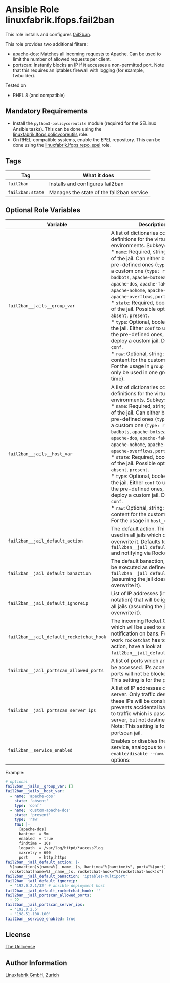 # Ansible Role linuxfabrik.lfops.fail2ban

This role installs and configures [fail2ban](https://www.fail2ban.org).

This role provides two additional filters:

* apache-dos: Matches all incoming requests to Apache. Can be used to limit the number of allowed requests per client.
* portscan: Instantly blocks an IP if it accesses a non-permitted port. Note that this requires an iptables firewall with logging (for example, fwbuilder).

Tested on

* RHEL 8 (and compatible)


## Mandatory Requirements

* Install the `python3-policycoreutils` module (required for the SELinux Ansible tasks). This can be done using the [linuxfabrik.lfops.policycoreutils](https://github.com/Linuxfabrik/lfops/tree/main/roles/policycoreutils) role.
* On RHEL-compatible systems, enable the EPEL repository. This can be done using the [linuxfabrik.lfops.repo_epel](https://github.com/Linuxfabrik/lfops/tree/main/roles/repo_epel) role.


## Tags

| Tag              | What it does                              |
| ---              | ------------                              |
| `fail2ban`       | Installs and configures fail2ban          |
| `fail2ban:state` | Manages the state of the fail2ban service |


## Optional Role Variables

| Variable | Description | Default Value |
| -------- | ----------- | ------------- |
| `fail2ban__jails__group_var` | A list of dictionaries containing definitions for the virtual environments. Subkeys:<br> * `name`: Required, string. The name of the jail. Can either be one of the pre-defined ones (`type: conf`), or a custom one (`type: raw`): `apache-badbots`, `apache-botsearch`, `apache-dos`, `apache-fakegooglebot`, `apache-nohome`, `apache-noscript`, `apache-overflows`, `portscan`, `sshd`.<br> * `state`: Required, boolean. State of the jail. Possible options: `absent`, `present`.<br> * `type`: Optional, boolean. Type of the jail. Either `conf` to use one of the pre-defined ones, or `raw` to deploy a custom jail. Defaults to `conf`.<br> * `raw`: Optional, string: Raw content for the custom jail. <br>For the usage in `group_vars` (can only be used in one group at a time). | `[]` |
| `fail2ban__jails__host_var` | A list of dictionaries containing definitions for the virtual environments. Subkeys:<br> * `name`: Required, string. The name of the jail. Can either be one of the pre-defined ones (`type: conf`), or a custom one (`type: raw`): `apache-badbots`, `apache-botsearch`, `apache-dos`, `apache-fakegooglebot`, `apache-nohome`, `apache-noscript`, `apache-overflows`, `portscan`, `sshd`.<br> * `state`: Required, boolean. State of the jail. Possible options: `absent`, `present`.<br> * `type`: Optional, boolean. Type of the jail. Either `conf` to use one of the pre-defined ones, or `raw` to deploy a custom jail. Defaults to `conf`.<br> * `raw`: Optional, string: Raw content for the custom jail. <br>For the usage in `host_vars`. | `[]` |
| `fail2ban__jail_default_action` | The default action. This will be used in all jails which do not overwrite it. Defaults to `fail2ban__jail_default_banaction` and notifying via Rocket.Chat. | `|-` |
| `fail2ban__jail_default_banaction` | The default banaction, which will be executed as defined in `fail2ban__jail_default_action` (assuming the jail does not overwrite it). | `'iptables-multiport'` |
| `fail2ban__jail_default_ignoreip` | List of IP addresses (in CIDR notation) that will be ignored from all jails (assuming the jail does not overwrite it). | `[]` |
| `fail2ban__jail_default_rocketchat_hook` | The incoming Rocket.Chat hook which will be used to send a notification on bans. For this to work `rocketchat` has to be in the action, have a look at `fail2ban__jail_default_action`. | `''` |
| `fail2ban__jail_portscan_allowed_ports` | A list of ports which are allowed to be accessed. IPs accessing these ports will not be blocked. Note: This setting is for the portscan jail. |
| `fail2ban__jail_portscan_server_ips` | A list of IP addresses of the server. Only traffic destined for these IPs will be considered. This prevents accidental banning due to traffic which is passing by the server, but not destined for it. Note: This setting is for the portscan jail. | `'{{ ansible_facts["all_ipv4_addresses"] }}'` |
| `fail2ban__service_enabled` | Enables or disables the fail2ban service, analogous to `systemctl enable/disable --now`. Possible options: | `true` |

Example:
```yaml
# optional
fail2ban__jails__group_var: []
fail2ban__jails__host_var:
  - name: 'apache-dos'
    state: 'absent'
    type: 'conf'
  - name: 'custom-apache-dos'
    state: 'present'
    type: 'raw'
    raw: |-
      [apache-dos]
      bantime  = 5m
      enabled  = true
      findtime = 10s
      logpath  = /var/log/httpd/*access?log
      maxretry = 600
      port     = http,https
fail2ban__jail_default_action: |-
  %(banaction)s[name=%(__name__)s, bantime="%(bantime)s", port="%(port)s", protocol="%(protocol)s", chain="%(chain)s"]
  rocketchat[name=%(__name__)s, rocketchat-hook="%(rocketchat-hook)s"]
fail2ban__jail_default_banaction: 'iptables-multiport'
fail2ban__jail_default_ignoreip:
  - '192.0.2.1/32' # ansible deployment host
fail2ban__jail_default_rocketchat_hook: ''
fail2ban__jail_portscan_allowed_ports:
  - 22
fail2ban__jail_portscan_server_ips:
  - '192.0.2.5'
  - '198.51.100.100'
fail2ban__service_enabled: true
```


## License

[The Unlicense](https://unlicense.org/)


## Author Information

[Linuxfabrik GmbH, Zurich](https://www.linuxfabrik.ch)
